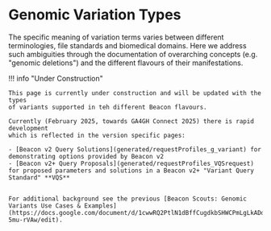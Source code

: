 # Genomic Variation Types

The specific meaning of variation terms varies between different terminologies, file
standards and biomedical domains. Here we address such ambiguities through the documentation
of overarching concepts (e.g. "genomic deletions") and the different flavours of their
manifestations.

!!! info "Under Construction"

	This page is currently under construction and will be updated with the types
	of variants supported in teh different Beacon flavours.

	Currently (February 2025, towards GA4GH Connect 2025) there is rapid development
	which is reflected in the version specific pages:

	- [Beacon v2 Query Solutions](generated/requestProfiles_g_variant) for demonstrating options provided by Beacon v2
	- [Beacon v2+ Query Proposals](generated/requestProfiles_VQSrequest) for proposed parameters and solutions in a Beacon v2+ "Variant Query Standard" **VQS**


	For additional background see the previous [Beacon Scouts: Genomic Variants Use Cases & Examples](https://docs.google.com/document/d/1cwwRQ2PtlN1dBffCugdkbSHWCPmLgLkADd-5mu-rVAw/edit).

<!-- !!! bug "Beacon Scouts To Do"

	We will add and document the variation concepts during the 2024/25 Beacon Variation
	Scouts process.
 -->
